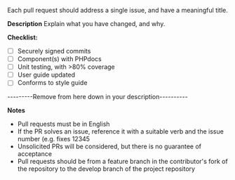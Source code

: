 Each pull request should address a single issue, and have a meaningful title.

**Description**
Explain what you have changed, and why.

**Checklist:**
- [ ] Securely signed commits
- [ ] Component(s) with PHPdocs
- [ ] Unit testing, with >80% coverage
- [ ] User guide updated
- [ ] Conforms to style guide

---------Remove from here down in your description----------

**Notes**
- Pull requests must be in English
- If the PR solves an issue, reference it with a suitable verb and the issue number
(e.g. fixes <hash>12345
- Unsolicited PRs will be considered, but there is no guarantee of acceptance
- Pull requests should be from a feature branch in the contributor's fork of the repository
  to the develop branch of the project repository
  
